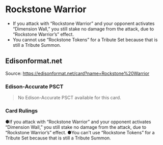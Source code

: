 # Rockstone Warrior

*   If you attack with “Rockstone Warrior” and your opponent activates “Dimension Wall,” you still stake no damage from the attack, due to “Rockstone Warrior’s” effect.
*   You cannot use “Rockstone Tokens” for a Tribute Set because that is still a Tribute Summon.

## Edisonformat.net

Source: https://edisonformat.net/card?name=Rockstone%20Warrior

### Edison-Accurate PSCT

> No Edison-Accurate PSCT available for this card.

### Card Rulings

●If you attack with “Rockstone Warrior” and your opponent activates “Dimension Wall,” you still stake no damage from the attack, due to “Rockstone Warrior’s” effect.
●You can't use “Rockstone Tokens” for a Tribute Set because that is still a Tribute Summon.
            